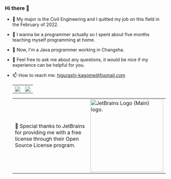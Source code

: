 ### Hi there 👋

- 🧱 My major is the Civil Engineering and I quitted my job on this field in the February of 2022.
- 🌱 I wanna be a programmer actually so I spent about five months teaching myself programming at home.
- 🌳 Now, I'm a Java programmer working in Changsha.
- 💬 Feel free to ask me about any questions, it would be nice if my experience can be helpful for you.
- 📫 How to reach me: higurashi-kagome@foxmail.com
  
	<table>
	<tr>
	<th>
		<a href="https://github.com/anuraghazra/github-readme-stats"><img src="https://github-readme-stats.vercel.app/api?username=Higurashi-kagome&show_icons=true&include_all_commits=true&theme=buefy&hide_border=true" style="max-width: 100%;"></a>
	</th>
	<th>
		<a href="https://github.com/anuraghazra/github-readme-stats"><img src="https://github-readme-stats.vercel.app/api/top-langs/?username=Higurashi-kagome&layout=compact&theme=buefy&hide_border=true" style="max-width: 100%;"></a>
	</th>
	</tr>
	</table>
	<table>
	<tr>
	<td>
		🚀 Special thanks to JetBrains for providing me with a free license through their Open Source License program.
	</td>
	<td>
		<img src="https://resources.jetbrains.com/storage/products/company/brand/logos/jb_beam.png" height="228" alt="JetBrains Logo (Main) logo.">
	</td>
	</tr>
	</table>
